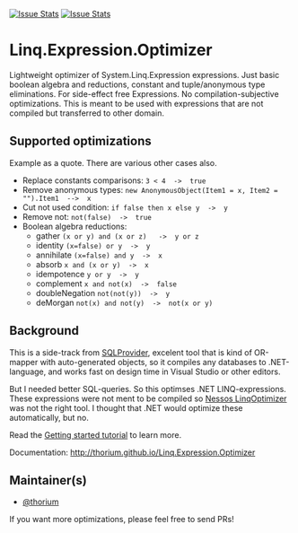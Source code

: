 [![Issue Stats](http://issuestats.com/github/thorium/Linq.Expression.Optimizer/badge/issue)](http://issuestats.com/github/thorium/Linq.Expression.Optimizer)
[![Issue Stats](http://issuestats.com/github/thorium/Linq.Expression.Optimizer/badge/pr)](http://issuestats.com/github/thorium/Linq.Expression.Optimizer)

# Linq.Expression.Optimizer

Lightweight optimizer of System.Linq.Expression expressions. 
Just basic boolean algebra and reductions, constant and tuple/anonymous type eliminations. 
For side-effect free Expressions. No compilation-subjective optimizations. 
This is meant to be used with expressions that are not compiled but transferred to other domain.

## Supported optimizations

Example as a quote. There are various other cases also.

- Replace constants comparisons:    ` 3 < 4  ->  true ` 
- Remove anonymous types:    ` new AnonymousObject(Item1 = x, Item2 = "").Item1  -->  x `
- Cut not used condition:    ` if false then x else y  ->  y `
- Remove not:    ` not(false)  ->  true `
- Boolean algebra reductions:
  * gather            `(x or y) and (x or z)   ->  y or z `  
  * identity          ` (x=false) or y  ->  y `              
  * annihilate        ` (x=false) and y  ->  x `             
  * absorb            ` x and (x or y)  ->  x `              
  * idempotence       ` y or y  ->  y `                      
  * complement        ` x and not(x)  ->  false `            
  * doubleNegation    ` not(not(y))  ->  y `                 
  * deMorgan          ` not(x) and not(y)  ->  not(x or y) ` 


## Background

This is a side-track from [SQLProvider](https://github.com/fsprojects/SQLProvider), excelent tool that is
kind of OR-mapper with auto-generated objects, so it compiles any databases to .NET-language, and works
fast on design time in Visual Studio or other editors.

But I needed better SQL-queries. So this optimses .NET LINQ-expressions.
These expressions were not ment to be compiled so [Nessos LinqOptimizer](https://github.com/nessos/LinqOptimizer) was not the right tool.
I thought that .NET would optimize these automatically, but no.
   
Read the [Getting started tutorial](http://thorium.github.io/Linq.Expression.Optimizer/index.html#Getting-started) to learn more.

Documentation: http://thorium.github.io/Linq.Expression.Optimizer

## Maintainer(s)

- [@thorium](https://github.com/thorium)

If you want more optimizations, please feel free to send PRs!
